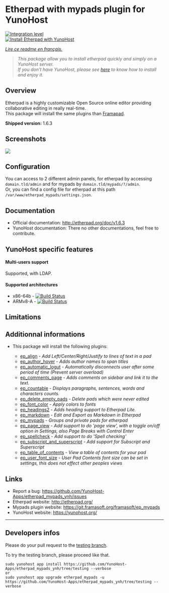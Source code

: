 # Etherpad with mypads plugin for YunoHost

[![Integration level](https://dash.yunohost.org/integration/etherpad_mypads.svg)](https://ci-apps.yunohost.org/jenkins/job/etherpad_mypads%20%28Community%29/lastBuild/consoleFull)  
[![Install Etherpad with YunoHost](https://install-app.yunohost.org/install-with-yunohost.png)](https://install-app.yunohost.org/?app=etherpad_mypads)

*[Lire ce readme en français.](./README_fr.md)*

> *This package allow you to install etherpad quickly and simply on a YunoHost server.  
If you don't have YunoHost, please see [here](https://yunohost.org/#/install) to know how to install and enjoy it.*

## Overview
Etherpad is a highly customizable Open Source online editor providing collaborative editing in really real-time.  
This package will install the same plugins than [Framapad](https://framapad.org/).

**Shipped version:** 1.6.3

## Screenshots

![](http://etherpad.org/img/screenshot.png)

## Configuration

You can access to 2 different admin panels, for etherpad by accessing `domain.tld/admin` and for mypads by `domain.tld/mypads/?/admin`.  
Or, you can find a config file for etherpad at this path `/var/www/etherpad_mypads/settings.json`.

## Documentation

 * Official documentation: http://etherpad.org/doc/v1.6.3
 * YunoHost documentation: There no other documentations, feel free to contribute.

## YunoHost specific features

#### Multi-users support

Supported, with LDAP.

#### Supported architectures

* x86-64b - [![Build Status](https://ci-apps.yunohost.org/jenkins/job/etherpad_mypads%20(Community)/badge/icon)](https://ci-apps.yunohost.org/jenkins/job/etherpad_mypads%20(Community)/)
* ARMv8-A - [![Build Status](https://ci-apps.yunohost.org/jenkins/job/etherpad_mypads%20(Community)%20(%7EARM%7E)/badge/icon)](https://ci-apps.yunohost.org/jenkins/job/etherpad_mypads%20(Community)%20(%7EARM%7E)/)

## Limitations

## Additionnal informations

* This package will install the following plugins:

  * [ep_align](https://www.npmjs.com/package/ep_align) - *Add Left/Center/Right/Justify to lines of text in a pad*
  * [ep_author_hover](https://www.npmjs.com/package/ep_author_hover) - *Adds author names to span titles*
  * [ep_automatic_logut](https://www.npmjs.com/package/ep_automatic_logut) - *Automatically disconnects user after some period of time (Prevent server overload)*
  * [ep_comments_page](https://www.npmjs.com/package/ep_comments_page) - *Adds comments on sidebar and link it to the text.*
  * [ep_countable](https://www.npmjs.com/package/ep_countable) - *Displays paragraphs, sentences, words and characters counts.*
  * [ep_delete_empty_pads](https://www.npmjs.com/package/ep_delete_empty_pads) - *Delete pads which were never edited*
  * [ep_font_color](https://www.npmjs.com/package/ep_font_color) - *Apply colors to fonts*
  * [ep_headings2](https://www.npmjs.com/package/ep_headings2) - *Adds heading support to Etherpad Lite.*
  * [ep_markdown](https://www.npmjs.com/package/ep_markdown) - *Edit and Export as Markdown in Etherpad*
  * [ep_mypads](https://www.npmjs.com/package/ep_mypads) - *Groups and private pads for etherpad*
  * [ep_page_view](https://www.npmjs.com/package/ep_page_view) - *Add support to do 'page view', with a toggle on/off option in Settings, also Page Breaks with Control Enter*
  * [ep_spellcheck](https://www.npmjs.com/package/ep_spellcheck) - *Add support to do 'Spell checking'*
  * [ep_subscript_and_superscript](https://www.npmjs.com/package/ep_subscript_and_superscript) - *Add support for Subscript and Superscript*
  * [ep_table_of_contents](https://www.npmjs.com/package/ep_table_of_contents) - *View a table of contents for your pad*
  * [ep_user_font_size](https://www.npmjs.com/package/ep_user_font_size) - *User Pad Contents font size can be set in settings, this does not effect other peoples views*

## Links

 * Report a bug: https://github.com/YunoHost-Apps/etherpad_mypads_ynh/issues
 * Etherpad website: http://etherpad.org/
 * Mypads plugin website: https://git.framasoft.org/framasoft/ep_mypads
 * YunoHost website: https://yunohost.org/

---

Developers infos
----------------

Please do your pull request to the [testing branch](https://github.com/YunoHost-Apps/etherpad_mypads_ynh/tree/testing).

To try the testing branch, please proceed like that.
```
sudo yunohost app install https://github.com/YunoHost-Apps/etherpad_mypads_ynh/tree/testing --verbose
or
sudo yunohost app upgrade etherpad_mypads -u https://github.com/YunoHost-Apps/etherpad_mypads_ynh/tree/testing --verbose
```

